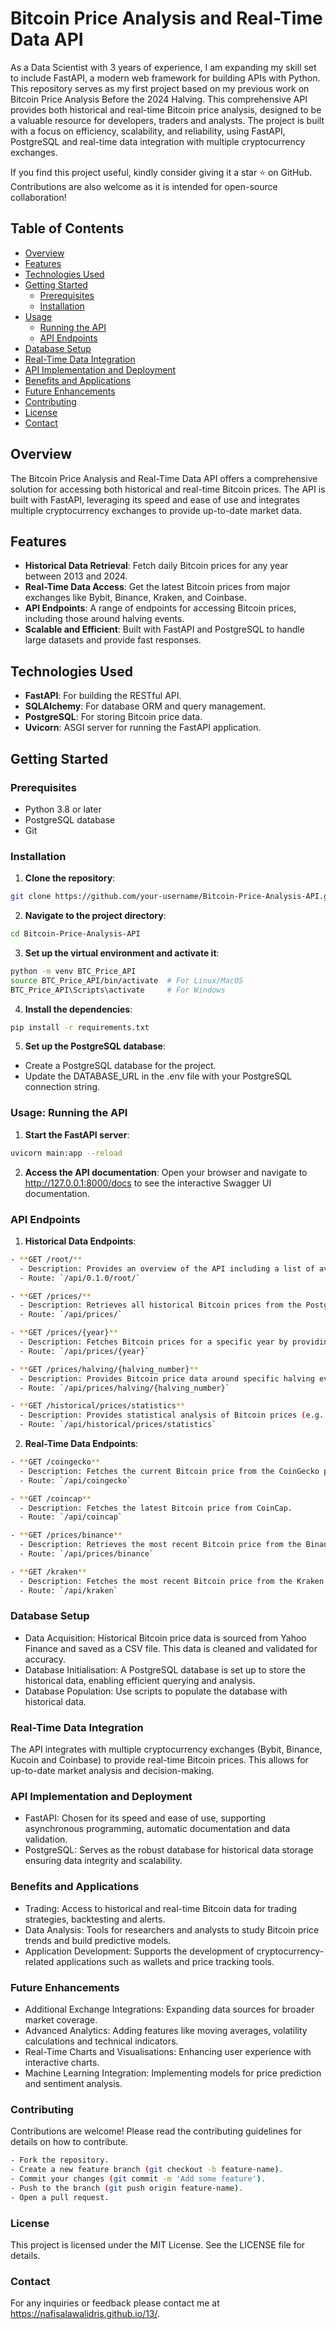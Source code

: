 # Bitcoin Price Analysis and Real-Time Data API

As a Data Scientist with 3 years of experience, I am expanding my skill set to include FastAPI, a modern web framework for building APIs with Python. This repository serves as my first project based on my previous work on Bitcoin Price Analysis Before the 2024 Halving. This comprehensive API provides both historical and real-time Bitcoin price analysis, designed to be a valuable resource for developers, traders and analysts. The project is built with a focus on efficiency, scalability, and reliability, using FastAPI, PostgreSQL and real-time data integration with multiple cryptocurrency exchanges.

If you find this project useful, kindly consider giving it a star ⭐ on GitHub. Contributions are also welcome as it is intended for open-source collaboration!

## Table of Contents

- [Overview](#overview)
- [Features](#features)
- [Technologies Used](#technologies-used)
- [Getting Started](#getting-started)
  - [Prerequisites](#prerequisites)
  - [Installation](#installation)
- [Usage](#usage)
  - [Running the API](#running-the-api)
  - [API Endpoints](#api-endpoints)
- [Database Setup](#database-setup)
- [Real-Time Data Integration](#real-time-data-integration)
- [API Implementation and Deployment](#api-implementation-and-deployment)
- [Benefits and Applications](#benefits-and-applications)
- [Future Enhancements](#future-enhancements)
- [Contributing](#contributing)
- [License](#license)
- [Contact](#contact)

## Overview

The Bitcoin Price Analysis and Real-Time Data API offers a comprehensive solution for accessing both historical and real-time Bitcoin prices. The API is built with FastAPI, leveraging its speed and ease of use and integrates multiple cryptocurrency exchanges to provide up-to-date market data.

## Features

- **Historical Data Retrieval**: Fetch daily Bitcoin prices for any year between 2013 and 2024.
- **Real-Time Data Access**: Get the latest Bitcoin prices from major exchanges like Bybit, Binance, Kraken, and Coinbase.
- **API Endpoints**: A range of endpoints for accessing Bitcoin prices, including those around halving events.
- **Scalable and Efficient**: Built with FastAPI and PostgreSQL to handle large datasets and provide fast responses.

## Technologies Used

- **FastAPI**: For building the RESTful API.
- **SQLAlchemy**: For database ORM and query management.
- **PostgreSQL**: For storing Bitcoin price data.
- **Uvicorn**: ASGI server for running the FastAPI application.

## Getting Started

### Prerequisites

- Python 3.8 or later
- PostgreSQL database
- Git

### Installation
1. **Clone the repository**:
```bash
git clone https://github.com/your-username/Bitcoin-Price-Analysis-API.git
```
2. **Navigate to the project directory**:
```bash
cd Bitcoin-Price-Analysis-API
```
3. **Set up the virtual environment and activate it**:
```bash
python -m venv BTC_Price_API
source BTC_Price_API/bin/activate  # For Linux/MacOS
BTC_Price_API\Scripts\activate     # For Windows
```
4. **Install the dependencies**:
```bash
pip install -r requirements.txt
```
5. **Set up the PostgreSQL database**:
- Create a PostgreSQL database for the project.
- Update the DATABASE_URL in the .env file with your PostgreSQL connection string.

### Usage: Running the API
1. **Start the FastAPI server**: 
```bash
uvicorn main:app --reload
``` 

2. **Access the API documentation**: 
Open your browser and navigate to http://127.0.0.1:8000/docs to see the interactive Swagger UI documentation.


### API Endpoints
1. **Historical Data Endpoints**:
```bash
- **GET /root/**
  - Description: Provides an overview of the API including a list of available endpoints and their descriptions.
  - Route: `/api/0.1.0/root/`

- **GET /prices/**
  - Description: Retrieves all historical Bitcoin prices from the PostgreSQL database.
  - Route: `/api/prices/`

- **GET /prices/{year}**
  - Description: Fetches Bitcoin prices for a specific year by providing the year as a parameter in the URL.
  - Route: `/api/prices/{year}`

- **GET /prices/halving/{halving_number}**
  - Description: Provides Bitcoin price data around specific halving events.
  - Route: `/api/prices/halving/{halving_number}`

- **GET /historical/prices/statistics**
  - Description: Provides statistical analysis of Bitcoin prices (e.g., average, highest, lowest).
  - Route: `/api/historical/prices/statistics`
```

2. **Real-Time Data Endpoints**:
```bash
- **GET /coingecko**
  - Description: Fetches the current Bitcoin price from the CoinGecko platform.
  - Route: `/api/coingecko`

- **GET /coincap**
  - Description: Fetches the latest Bitcoin price from CoinCap.
  - Route: `/api/coincap`

- **GET /prices/binance**
  - Description: Retrieves the most recent Bitcoin price from the Binance exchange.
  - Route: `/api/prices/binance`

- **GET /kraken**
  - Description: Fetches the most recent Bitcoin price from the Kraken exchange.
  - Route: `/api/kraken`
```

### Database Setup
- Data Acquisition: Historical Bitcoin price data is sourced from Yahoo Finance and saved as a CSV file. This data is cleaned and validated for accuracy.
- Database Initialisation: A PostgreSQL database is set up to store the historical data, enabling efficient querying and analysis.
- Database Population: Use scripts to populate the database with historical data.

### Real-Time Data Integration
The API integrates with multiple cryptocurrency exchanges (Bybit, Binance, Kucoin and Coinbase) to provide real-time Bitcoin prices. This allows for up-to-date market analysis and decision-making.

### API Implementation and Deployment
- FastAPI: Chosen for its speed and ease of use, supporting asynchronous programming, automatic documentation and data validation.
- PostgreSQL: Serves as the robust database for historical data storage ensuring data integrity and scalability.

### Benefits and Applications
- Trading: Access to historical and real-time Bitcoin data for trading strategies, backtesting and alerts.
- Data Analysis: Tools for researchers and analysts to study Bitcoin price trends and build predictive models.
- Application Development: Supports the development of cryptocurrency-related applications such as wallets and price tracking tools.

### Future Enhancements
- Additional Exchange Integrations: Expanding data sources for broader market coverage.
- Advanced Analytics: Adding features like moving averages, volatility calculations and technical indicators.
- Real-Time Charts and Visualisations: Enhancing user experience with interactive charts.
- Machine Learning Integration: Implementing models for price prediction and sentiment analysis.

### Contributing
Contributions are welcome! Please read the contributing guidelines for details on how to contribute.
```bash
- Fork the repository.
- Create a new feature branch (git checkout -b feature-name).
- Commit your changes (git commit -m 'Add some feature').
- Push to the branch (git push origin feature-name).
- Open a pull request.
```
### License
This project is licensed under the MIT License. See the LICENSE file for details.

### Contact
For any inquiries or feedback please contact me at https://nafisalawalidris.github.io/13/.